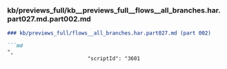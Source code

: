 ### kb/previews_full/kb__previews_full__flows__all_branches.har.part027.md.part002.md

```md
### kb/previews_full/flows__all_branches.har.part027.md (part 002)

```md
",
                          "scriptId": "3601
```

```

```
